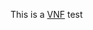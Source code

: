 
  [vnf]: ## "Used as a function it returns a vnf."
  [geom]: ## "Used as a function it returns geometry."
  [vnf||geom]: ## "Used as a function it can return a vnf or geometry."
  [mat]: ## "Used as a function it returns a transformation matrix."

This is a [VNF][vnf] test

